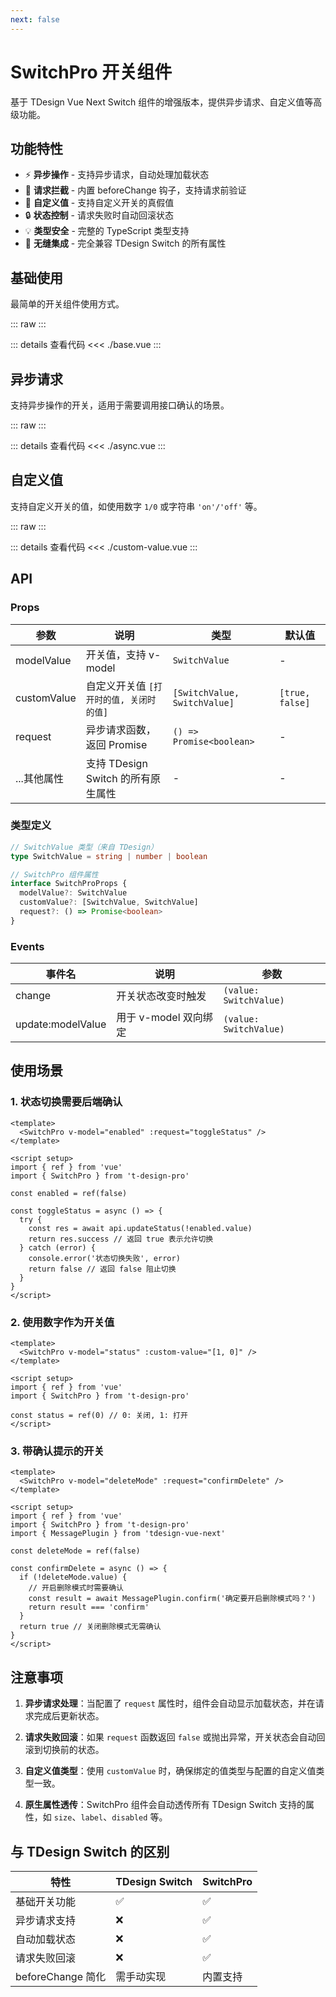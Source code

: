 ```yaml
---
next: false
---
```


<script setup>
import BaseSwitch from './base.vue'
import AsyncSwitch from './async.vue'
import CustomValueSwitch from './custom-value.vue'
</script>

# SwitchPro 开关组件

基于 TDesign Vue Next Switch 组件的增强版本，提供异步请求、自定义值等高级功能。

## 功能特性

- ⚡ **异步操作** - 支持异步请求，自动处理加载状态
- 🔄 **请求拦截** - 内置 beforeChange 钩子，支持请求前验证
- 🎯 **自定义值** - 支持自定义开关的真假值
- 🔒 **状态控制** - 请求失败时自动回滚状态
- 💡 **类型安全** - 完整的 TypeScript 类型支持
- 🎨 **无缝集成** - 完全兼容 TDesign Switch 的所有属性

## 基础使用

最简单的开关组件使用方式。

::: raw
<BaseSwitch />
:::

::: details 查看代码
<<< ./base.vue
:::

## 异步请求

支持异步操作的开关，适用于需要调用接口确认的场景。

::: raw
<AsyncSwitch />
:::

::: details 查看代码
<<< ./async.vue
:::

## 自定义值

支持自定义开关的值，如使用数字 `1/0` 或字符串 `'on'/'off'` 等。

::: raw
<CustomValueSwitch />
:::

::: details 查看代码
<<< ./custom-value.vue
:::

## API

### Props

| 参数        | 说明                                    | 类型                         | 默认值          |
| ----------- | --------------------------------------- | ---------------------------- | --------------- |
| modelValue  | 开关值，支持 v-model                    | `SwitchValue`                | -               |
| customValue | 自定义开关值 `[打开时的值, 关闭时的值]` | `[SwitchValue, SwitchValue]` | `[true, false]` |
| request     | 异步请求函数，返回 Promise              | `() => Promise<boolean>`     | -               |
| ...其他属性 | 支持 TDesign Switch 的所有原生属性      | -                            | -               |

### 类型定义

```typescript
// SwitchValue 类型（来自 TDesign）
type SwitchValue = string | number | boolean

// SwitchPro 组件属性
interface SwitchProProps {
  modelValue?: SwitchValue
  customValue?: [SwitchValue, SwitchValue]
  request?: () => Promise<boolean>
}
```

### Events

| 事件名            | 说明                  | 参数                   |
| ----------------- | --------------------- | ---------------------- |
| change            | 开关状态改变时触发    | `(value: SwitchValue)` |
| update:modelValue | 用于 v-model 双向绑定 | `(value: SwitchValue)` |

## 使用场景

### 1. 状态切换需要后端确认

```vue
<template>
  <SwitchPro v-model="enabled" :request="toggleStatus" />
</template>

<script setup>
import { ref } from 'vue'
import { SwitchPro } from 't-design-pro'

const enabled = ref(false)

const toggleStatus = async () => {
  try {
    const res = await api.updateStatus(!enabled.value)
    return res.success // 返回 true 表示允许切换
  } catch (error) {
    console.error('状态切换失败', error)
    return false // 返回 false 阻止切换
  }
}
</script>
```

### 2. 使用数字作为开关值

```vue
<template>
  <SwitchPro v-model="status" :custom-value="[1, 0]" />
</template>

<script setup>
import { ref } from 'vue'
import { SwitchPro } from 't-design-pro'

const status = ref(0) // 0: 关闭, 1: 打开
</script>
```

### 3. 带确认提示的开关

```vue
<template>
  <SwitchPro v-model="deleteMode" :request="confirmDelete" />
</template>

<script setup>
import { ref } from 'vue'
import { SwitchPro } from 't-design-pro'
import { MessagePlugin } from 'tdesign-vue-next'

const deleteMode = ref(false)

const confirmDelete = async () => {
  if (!deleteMode.value) {
    // 开启删除模式时需要确认
    const result = await MessagePlugin.confirm('确定要开启删除模式吗？')
    return result === 'confirm'
  }
  return true // 关闭删除模式无需确认
}
</script>
```

## 注意事项

1. **异步请求处理**：当配置了 `request` 属性时，组件会自动显示加载状态，并在请求完成后更新状态。

2. **请求失败回滚**：如果 `request` 函数返回 `false` 或抛出异常，开关状态会自动回滚到切换前的状态。

3. **自定义值类型**：使用 `customValue` 时，确保绑定的值类型与配置的自定义值类型一致。

4. **原生属性透传**：SwitchPro 组件会自动透传所有 TDesign Switch 支持的属性，如 `size`、`label`、`disabled` 等。

## 与 TDesign Switch 的区别

| 特性              | TDesign Switch | SwitchPro |
| ----------------- | -------------- | --------- |
| 基础开关功能      | ✅             | ✅        |
| 异步请求支持      | ❌             | ✅        |
| 自动加载状态      | ❌             | ✅        |
| 请求失败回滚      | ❌             | ✅        |
| beforeChange 简化 | 需手动实现     | 内置支持  |
